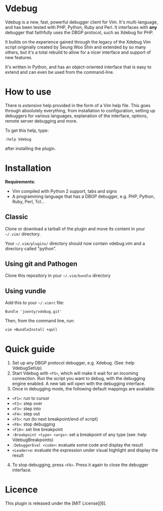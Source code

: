 # Vdebug

Vdebug is a new, fast, powerful debugger client for Vim. It's multi-language,
and has been tested with PHP, Python, Ruby and Perl. It interfaces with **any**
debugger that faithfully uses the DBGP protocol, such as Xdebug for PHP. 

It builds on the experience gained through the legacy of the Xdebug Vim script 
originally created by Seung Woo Shin and extended by so many others, but it's a
total rebuild to allow for a nicer interface and support of new features.

It's written in Python, and has an object-oriented interface that is easy to extend 
and can even be used from the command-line.

# How to use

There is *extensive* help provided in the form of a Vim help file. This goes
through absolutely everything, from installation to configuration, setting up
debuggers for various languages, explanation of the interface, options, remote
server debugging and more.

To get this help, type:

```
:help Vdebug
```

after installing the plugin.

# Installation

**Requirements**:

  * Vim compiled with Python 2 support, tabs and signs
  * A programming language that has a DBGP debugger, e.g. PHP, Python, Ruby,
    Perl, Tcl...

## Classic

Clone or download a tarball of the plugin and move its content in your
`~/.vim/` directory.

Your `~/.vim/plugins/` directory should now contain vdebug.vim and a directory
called "python".

## Using git and Pathogen

Clone this repository in your `~/.vim/bundle` directory

## Using vundle

Add this to your `~/.vimrc` file:

```vim
Bundle 'joonty/vdebug.git'
```

Then, from the command line, run:

```bash
vim +BundleInstall +qall
```

# Quick guide

  1. Set up any DBGP protocol debugger, e.g. Xdebug. (See :help VdebugSetUp) 
  2. Start Vdebug with `<F5>`, which will make it wait for an incoming connection. Run the script you want to debug, with the debugging engine enabled. A new tab will open with the debugging interface.
  3. Once in debugging mode, the following default mappings are available:

 * `<F1>`: run to cursor
 * `<F2>`: step over
 * `<F3>`: step into
 * `<F4>`: step out
 * `<F5>`: run (to next breakpoint/end of script)
 * `<F6>`: stop debugging
 * `<F10>`: set line breakpoint
 * `:Breakpoint <type> <args>`: set a breakpoint of any type (see :help
    VdebugBreakpoints)
 * `:DebuggerEval <code>`: evaluate some code and display the result
 * `<Leader>e`: evaluate the expression under visual highlight and display the result
  4. To stop debugging, press `<F6>`. Press it again to close the debugger
     interface.

# Licence

This plugin is released under the [MIT License][6].

[1]: https://raw.github.com/joonty/vdebug/master/LICENSE

